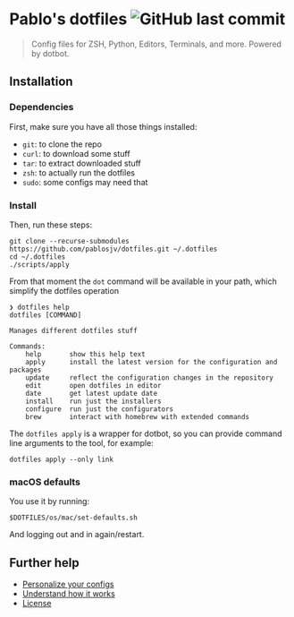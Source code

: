 # Pablo's dotfiles ![GitHub last commit](https://img.shields.io/github/last-commit/pablosjv/dodfiles?style=flat-square)

> Config files for ZSH, Python, Editors, Terminals, and more. Powered by dotbot.

## Installation

### Dependencies

First, make sure you have all those things installed:

- `git`: to clone the repo
- `curl`: to download some stuff
- `tar`: to extract downloaded stuff
- `zsh`: to actually run the dotfiles
- `sudo`: some configs may need that

### Install

Then, run these steps:

```console
git clone --recurse-submodules https://github.com/pablosjv/dotfiles.git ~/.dotfiles
cd ~/.dotfiles
./scripts/apply
```

From that moment the `dot` command will be available in your path, which simplify the dotfiles operation

```console
❯ dotfiles help
dotfiles [COMMAND]

Manages different dotfiles stuff

Commands:
    help       show this help text
    apply      install the latest version for the configuration and packages
    update     reflect the configuration changes in the repository
    edit       open dotfiles in editor
    date       get latest update date
    install    run just the installers
    configure  run just the configurators
    brew       interact with homebrew with extended commands
```

The `dotfiles apply` is a wrapper for dotbot, so you can provide command line arguments to the tool, for example:

```console
dotfiles apply --only link
```

### macOS defaults

You use it by running:

```console
$DOTFILES/os/mac/set-defaults.sh
```

And logging out and in again/restart.

## Further help

- [Personalize your configs](/docs/PERSONALIZATION.md)
- [Understand how it works](/docs/PHILOSOPHY.md)
- [License](/LICENSE.md)
